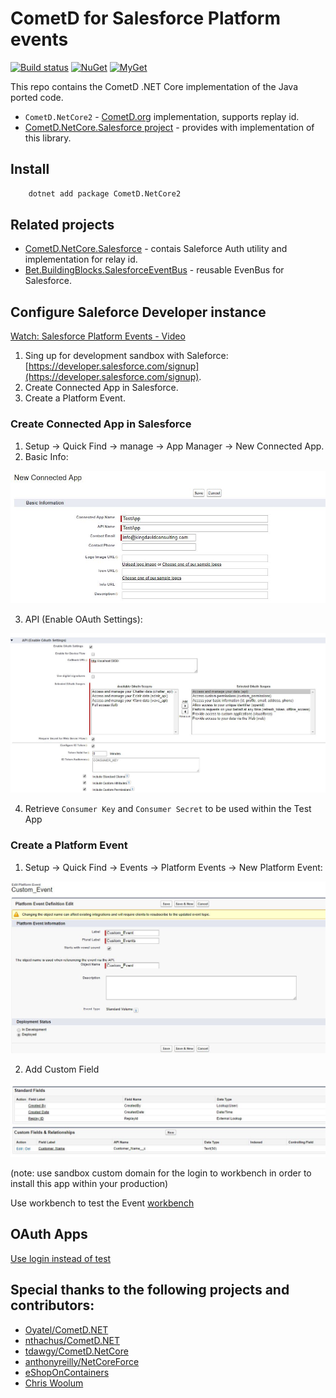 # CometD for Salesforce Platform events

[![Build status](https://ci.appveyor.com/api/projects/status/6t0kmjpr6ckvhrxe?svg=true)](https://ci.appveyor.com/project/kdcllc/cometd-netcore)
[![NuGet](https://img.shields.io/nuget/v/CometD.NetCore2.svg)](https://www.nuget.org/packages?q=CometD.NetCore2)
[![MyGet](https://img.shields.io/myget/kdcllc/v/CometD.NetCore2.svg?label=myget)](https://www.myget.org/F/kdcllc/api/v2)

This repo contains the CometD .NET Core implementation of the Java ported code.

- `CometD.NetCore2` - [CometD.org](CometD.org) implementation, supports replay id.
- [CometD.NetCore.Salesforce project](https://github.com/kdcllc/CometD.NetCore.Salesforce) - provides with implementation of this library.

## Install

```bash
    dotnet add package CometD.NetCore2
```

## Related projects

- [CometD.NetCore.Salesforce](https://github.com/kdcllc/CometD.NetCore.Salesforce) - contais Saleforce Auth utility and implementation for relay id.
- [Bet.BuildingBlocks.SalesforceEventBus](https://github.com/kdcllc/Bet.BuildingBlocks.SalesforceEventBus) - reusable EvenBus for Salesforce.

## Configure Saleforce Developer instance

[Watch: Salesforce Platform Events - Video](https://www.youtube.com/watch?v=L6OWyCfQD6U)

1. Sing up for development sandbox with Saleforce: [https://developer.salesforce.com/signup](https://developer.salesforce.com/signup).
2. Create Connected App in Salesforce.
3. Create a Platform Event.

### Create Connected App in Salesforce

1. Setup -> Quick Find -> manage -> App Manager -> New Connected App.
2. Basic Info:

![info](./img/new-app-basic-info.jpg)

3. API (Enable OAuth Settings):

![settings](./img/new-app-api-auth.jpg)

4. Retrieve `Consumer Key` and `Consumer Secret` to be used within the Test App

### Create a Platform Event

1. Setup -> Quick Find -> Events -> Platform Events -> New Platform Event:

![event](./img/new-platform-event.jpg)

2. Add Custom Field

![event](./img/new-platform-event-field.jpg)

(note: use sandbox custom domain for the login to workbench in order to install this app within your production)

Use workbench to test the Event [workbench](https://workbench.developerforce.com/login.php?startUrl=%2Finsert.php)

## OAuth Apps

[Use login instead of test](https://github.com/developerforce/Force.com-Toolkit-for-NET/wiki/Web-Server-OAuth-Flow-Sample#am-i-using-the-test-environment)

## Special thanks to the following projects and contributors:

- [Oyatel/CometD.NET](https://github.com/Oyatel/CometD.NET)
- [nthachus/CometD.NET](https://github.com/nthachus/CometD.NET)
- [tdawgy/CometD.NetCore](https://github.com/tdawgy/CometD.NetCore)
- [anthonyreilly/NetCoreForce](https://github.com/anthonyreilly/NetCoreForce)
- [eShopOnContainers](https://github.com/dotnet-architecture/eShopOnContainers)
- [Chris Woolum](https://github.com/cwoolum)
